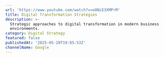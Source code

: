 ```yaml
---
url: 'https://www.youtube.com/watch?v=o8NiE3XMPrM'
title: Digital Transformation Strategies
description: >-
  Strategic approaches to digital transformation in modern business
  environments.
category: Digital Strategy
featured: false
publishedAt: '2025-05-20T19:05:53Z'
channelName: Google
---
```


